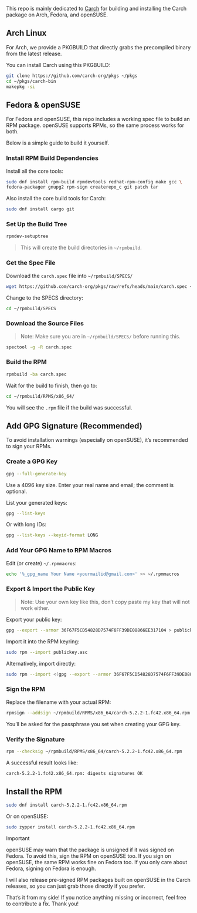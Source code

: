 This repo is mainly dedicated to [Carch](https://github.com/harilvfs/carch) for building and installing the Carch package on Arch, Fedora, and openSUSE.

## Arch Linux

For Arch, we provide a PKGBUILD that directly grabs the precompiled binary from the latest release.

You can install Carch using this PKGBUILD:

```sh
git clone https://github.com/carch-org/pkgs ~/pkgs
cd ~/pkgs/carch-bin
makepkg -si
```

## Fedora & openSUSE

For Fedora and openSUSE, this repo includes a working spec file to build an RPM package.
openSUSE supports RPMs, so the same process works for both.

Below is a simple guide to build it yourself.

### Install RPM Build Dependencies

Install all the core tools:

```sh
sudo dnf install rpm-build rpmdevtools redhat-rpm-config make gcc \
fedora-packager gnupg2 rpm-sign createrepo_c git patch tar
```

Also install the core build tools for Carch:

```sh
sudo dnf install cargo git
```

### Set Up the Build Tree

```sh
rpmdev-setuptree
```

> This will create the build directories in `~/rpmbuild`.

### Get the Spec File

Download the `carch.spec` file into `~/rpmbuild/SPECS/`

```sh
wget https://github.com/carch-org/pkgs/raw/refs/heads/main/carch.spec ~/rpmbuild/SPECS/
```

Change to the SPECS directory:

```sh
cd ~/rpmbuild/SPECS
```

### Download the Source Files

> Note: Make sure you are in `~/rpmbuild/SPECS/` before running this.

```sh
spectool -g -R carch.spec
```

### Build the RPM

```sh
rpmbuild -ba carch.spec
```

Wait for the build to finish, then go to:

```sh
cd ~/rpmbuild/RPMS/x86_64/
```

You will see the `.rpm` file if the build was successful.

## Add GPG Signature (Recommended)

To avoid installation warnings (especially on openSUSE), it’s recommended to sign your RPMs.

### Create a GPG Key

```sh
gpg --full-generate-key
```

Use a 4096 key size.
Enter your real name and email; the comment is optional.

List your generated keys:

```sh
gpg --list-keys
```

Or with long IDs:

```sh
gpg --list-keys --keyid-format LONG
```

### Add Your GPG Name to RPM Macros

Edit (or create) `~/.rpmmacros`:

```sh
echo '%_gpg_name Your Name <yourmailid@gmail.com>' >> ~/.rpmmacros
```

### Export & Import the Public Key

> Note: Use your own key like this, don’t copy paste my key that will not work either.

Export your public key:

```sh
gpg --export --armor 36F67F5CD54828D7574F6FF39DE08866EE317104 > publickey.asc
```

Import it into the RPM keyring:

```sh
sudo rpm --import publickey.asc
```

Alternatively, import directly:

```sh
sudo rpm --import <(gpg --export --armor 36F67F5CD54828D7574F6FF39DE08866EE317104)
```

### Sign the RPM

Replace the filename with your actual RPM:

```sh
rpmsign --addsign ~/rpmbuild/RPMS/x86_64/carch-5.2.2-1.fc42.x86_64.rpm
```

You’ll be asked for the passphrase you set when creating your GPG key.

### Verify the Signature

```sh
rpm --checksig ~/rpmbuild/RPMS/x86_64/carch-5.2.2-1.fc42.x86_64.rpm
```

A successful result looks like: 

```sh
carch-5.2.2-1.fc42.x86_64.rpm: digests signatures OK
```

## Install the RPM

```sh
sudo dnf install carch-5.2.2-1.fc42.x86_64.rpm
```

Or on openSUSE:

```sh
sudo zypper install carch-5.2.2-1.fc42.x86_64.rpm
```

> [!IMPORTANT]
> openSUSE may warn that the package is unsigned if it was signed on Fedora.
> To avoid this, sign the RPM on openSUSE too.
> If you sign on openSUSE, the same RPM works fine on Fedora too.
> If you only care about Fedora, signing on Fedora is enough.

I will also release pre-signed RPM packages built on openSUSE in the Carch releases, so you can just grab those directly if you prefer.

That’s it from my side!
If you notice anything missing or incorrect, feel free to contribute a fix.
Thank you!
